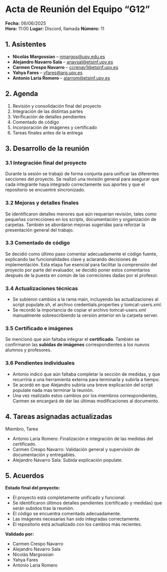 # Acta de Reunión del Equipo “G12”

**Fecha:** 06/06/2025  
**Hora:** 11:00
**Lugar:** Discord, llamada
**Número:** 11  

## 1. Asistentes 
- **Nicolás Margossian** – nmargos@upv.edu.es  
- **Alejandro Navarro Sala** – anavsal@etsinf.upv.es  
- **Carmen Crespo Navarro**  – ccrenav1@etsinf.upv.es
- **Yahya Fares**  – yfares@arq.upv.es
- **Antonio Laria Romero** – alarrom@etsinf.upv.es

## 2. Agenda  
1. Revisión y consolidación final del proyecto  
2. Integración de las distintas partes  
3. Verificación de detalles pendientes  
4. Comentado de código  
5. Incorporación de imágenes y certificado  
6. Tareas finales antes de la entrega

## 3. Desarrollo de la reunión

### 3.1 Integración final del proyecto  
Durante la sesión se trabajó de forma conjunta para unificar las diferentes secciones del proyecto. 
Se realizó una revisión general para asegurar que cada integrante haya integrado correctamente sus aportes y que el repositorio se encuentre sincronizado.

### 3.2 Mejoras y detalles finales  
Se identificaron detalles menores que aún requerían revisión, tales como pequeñas correcciones en los scripts, documentación y organización de carpetas. 
También se abordaron mejoras sugeridas para reforzar la presentación general del trabajo.

### 3.3 Comentado de código  
Se decidió como último paso comentar adecuadamente el código fuente, explicando las funcionalidades clave y aclarando decisiones de implementación. 
Esta etapa fue esencial para facilitar la comprensión del proyecto por parte del evaluador, se decidió poner estos comentarios después de la puesta en común de las correciones dadas por el profesor.

### 3.4 Actualizaciones técnicas  
- Se subieron cambios a la rama main, incluyendo las actualizaciones al script populate.sh, el archivo credentials.properties y tomcat-users.xml.
- Se recordó la importancia de copiar el archivo tomcat-users.xml manualmente sobrescribiendo la versión anterior en la carpeta server.

### 3.5 Certificado e imágenes  
Se mencionó que aún faltaba integrar el **certificado**. También se confirmaron las **subidas de imágenes** correspondientes a los nuevos alumnos y profesores.

### 3.6 Pendientes individuales  
- Antonio indicó que aún faltaba completar la sección de medidas, y que recurriría a una herramienta externa para terminarla y subirla a tiempo.
- Se acordó en que Alejandro subiría una breve explicación del script populate nada mas terminar la reunión.
- Una vez realizado estos cambios por los miembros correspondientes, Carmen se encargará de dar las últimas modificaciones al documento.

## 4. Tareas asignadas actualizadas
Miembro, Tarea
- Antonio Laria Romero: Finalización e integración de las medidas del certificado.
- Carmen Crespo Navarro: Validación general y supervisión de documentación y entregables.
- Alejandro Navarro Sala: Subida explicación populate.

## 5. Acuerdos  

**Estado final del proyecto:**  
- El proyecto está completamente unificado y funcional.  
- Se identificaron últimos detalles pendientes (certificado y medidas) que serán subidos tras la reunión.  
- El código se encuentra comentado adecuadamente.  
- Las imágenes necesarias han sido integradas correctamente.  
- El repositorio está actualizado con los cambios más recientes.

**Validado por:**  
- Carmen Crespo Navarro  
- Alejandro Navarro Sala  
- Nicolás Margossian  
- Yahya Fares  
- Antonio Laria Romero  
